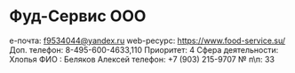 # Фуд-Сервис ООО

e-почта: f9534044@yandex.ru
web-ресурс: https://www.food-service.su/
Доп. телефон: 8-495-600-4633,110
Приоритет: 4
Сфера деятельности: Хлопья
ФИО : Беляков Алексей 
телефон: +7 (903) 215-9707
№ п\п: 33